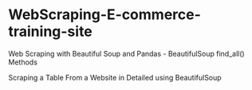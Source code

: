 # WebScraping-E-commerce-training-site
Web Scraping with Beautiful Soup and Pandas - BeautifulSoup find_all() Methods

Scraping a Table From a Website in Detailed using BeautifulSoup